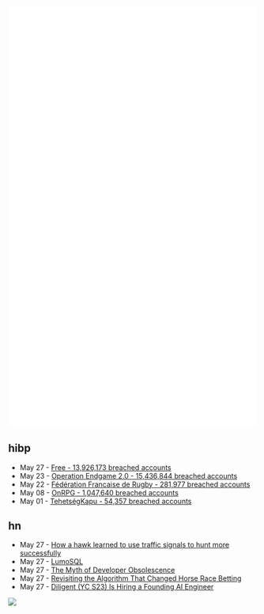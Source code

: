 ![Metrics](https://raw.githubusercontent.com/phixion/phixion/master/metrics.svg)

## hibp

<!--
for https://github.com/phixion/phixion/blob/main/.github/workflows/feeds.yml
-->
<!--START_SECTION:haveibeenpwnd-->
- May 27 - [Free - 13,926,173 breached accounts](https://haveibeenpwned.com/Breach/FreeMobile)
- May 23 - [Operation Endgame 2.0 - 15,436,844 breached accounts](https://haveibeenpwned.com/Breach/OperationEndgame2)
- May 22 - [Fédération Francaise de Rugby - 281,977 breached accounts](https://haveibeenpwned.com/Breach/FFR)
- May 08 - [OnRPG - 1,047,640 breached accounts](https://haveibeenpwned.com/Breach/OnRPG)
- May 01 - [TehetségKapu - 54,357 breached accounts](https://haveibeenpwned.com/Breach/TehetsegKapu)
<!--END_SECTION:haveibeenpwnd-->

## hn

<!--
for https://github.com/phixion/phixion/blob/main/.github/workflows/feeds.yml
-->
<!--START_SECTION:hn-->
- May 27 - [How a hawk learned to use traffic signals to hunt more successfully](https://www.frontiersin.org/news/2025/05/23/street-smarts-hawk-use-traffic-signals-hunting)
- May 27 - [LumoSQL](https://lumosql.org/src/lumosql/doc/trunk/README.md)
- May 27 - [The Myth of Developer Obsolescence](https://alonso.network/the-recurring-cycle-of-developer-replacement-hype/)
- May 27 - [Revisiting the Algorithm That Changed Horse Race Betting](https://actamachina.com/posts/annotated-benter-paper)
- May 27 - [Diligent (YC S23) Is Hiring a Founding AI Engineer](https://www.ycombinator.com/companies/diligent/jobs/LAdzmYb-founding-ai-engineer)
<!--END_SECTION:hn-->

<!--
for https://yhype.me
-->
![](https://hit.yhype.me/github/profile?user_id=13013670)
